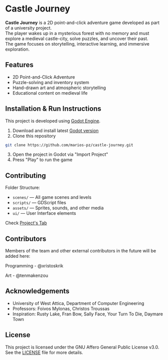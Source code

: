# Castle Journey

**Castle Journey** is a 2D point-and-click adventure game developed as part of a university project.  
The player wakes up in a mysterious forest with no memory and must explore a medieval castle-city, solve puzzles, and uncover their past.  
The game focuses on storytelling, interactive learning, and immersive exploration.

## Features

- 2D Point-and-Click Adventure
- Puzzle-solving and inventory system
- Hand-drawn art and atmospheric storytelling
- Educational content on medieval life

## Installation & Run Instructions

This project is developed using [Godot Engine](https://godotengine.org/).

1. Download and install latest [Godot version](https://godotengine.org/download/)
2. Clone this repository

```bash
git clone https://github.com/marios-pz/castle-journey.git
```

3. Open the project in Godot via "Import Project"
4. Press "Play" to run the game

## Contributing

Folder Structure:

- `scenes/` — All game scenes and levels
- `scripts/` — GDScript files
- `assets/` — Sprites, sounds, and other media
- `ui/` — User Interface elements

Check [Project's Tab](https://github.com/marios-pz/castle-journey/projects?query=is%3Aopen)

## Contributors

Members of the team and other external contributors in the future will be added here:

Programming - @xristoskrik

Art - @tenmakenzou

## Acknowledgements

- University of West Attica, Department of Computer Engineering
- Professors: Foivos Mylonas, Christos Troussas
- Inspiration: Rusty Lake, Fran Bow, Sally Face, Your Turn To Die, Daymare Town

## License

This project is licensed under the GNU Affero General Public License v3.0.  
See the [LICENSE](./LICENSE) file for more details.

